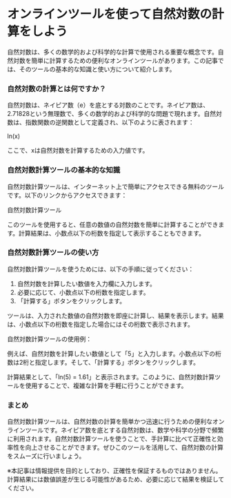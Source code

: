 オンラインツールを使って自然対数の計算をしよう
=======================

自然対数は、多くの数学的および科学的な計算で使用される重要な概念です。自然対数を簡単に計算するための便利なオンラインツールがあります。この記事では、そのツールの基本的な知識と使い方について紹介します。

### 自然対数の計算とは何ですか？

自然対数は、ネイピア数（e）を底とする対数のことです。ネイピア数は、2.71828という無理数で、多くの数学的および科学的な問題で現れます。自然対数は、指数関数の逆関数として定義され、以下のように表されます：

ln(x)

ここで、xは自然対数を計算するための入力値です。

### 自然対数計算ツールの基本的な知識

自然対数計算ツールは、インターネット上で簡単にアクセスできる無料のツールです。以下のリンクからアクセスできます：

自然対数計算ツール

このツールを使用すると、任意の数値の自然対数を簡単に計算することができます。計算結果は、小数点以下の桁数を指定して表示することもできます。

### 自然対数計算ツールの使い方

自然対数計算ツールを使うためには、以下の手順に従ってください：

1. 自然対数を計算したい数値を入力欄に入力します。
2. 必要に応じて、小数点以下の桁数を指定します。
3. 「計算する」ボタンをクリックします。

ツールは、入力された数値の自然対数を即座に計算し、結果を表示します。結果は、小数点以下の桁数を指定した場合にはその桁数で表示されます。

自然対数計算ツールの使用例：

例えば、自然対数を計算したい数値として「5」と入力します。小数点以下の桁数は2桁と指定します。そして、「計算する」ボタンをクリックします。

計算結果として、「ln(5) = 1.61」と表示されます。このように、自然対数計算ツールを使用することで、複雑な計算を手軽に行うことができます。

### まとめ

自然対数計算ツールは、自然対数の計算を簡単かつ迅速に行うための便利なオンラインツールです。ネイピア数を底とする自然対数は、数学や科学の分野で頻繁に利用されます。自然対数計算ツールを使うことで、手計算に比べて正確性と効率性を向上させることができます。ぜひこのツールを活用して、自然対数の計算をスムーズに行いましょう。

※本記事は情報提供を目的としており、正確性を保証するものではありません。計算結果には数値誤差が生じる可能性があるため、必要に応じて結果を検証してください。